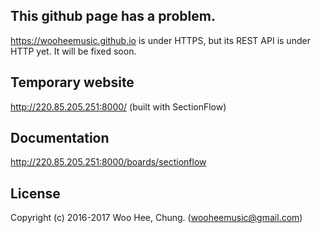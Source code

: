 ## This github page has a problem.
https://wooheemusic.github.io is under HTTPS, but its REST API is under HTTP yet.
It will be fixed soon.

## Temporary website
http://220.85.205.251:8000/ (built with SectionFlow)

## Documentation
http://220.85.205.251:8000/boards/sectionflow

## License
Copyright (c) 2016-2017 Woo Hee, Chung. (wooheemusic@gmail.com)
